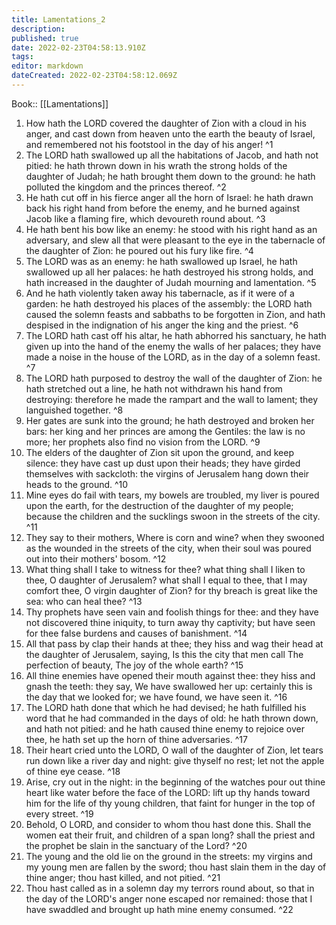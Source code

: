 ```yaml
---
title: Lamentations_2
description: 
published: true
date: 2022-02-23T04:58:13.910Z
tags: 
editor: markdown
dateCreated: 2022-02-23T04:58:12.069Z
---
```


 Book:: [[Lamentations]]
 1. How hath the LORD covered the daughter of Zion with a cloud in his anger, and cast down from heaven unto the earth the beauty of Israel, and remembered not his footstool in the day of his anger! ^1
 2. The LORD hath swallowed up all the habitations of Jacob, and hath not pitied: he hath thrown down in his wrath the strong holds of the daughter of Judah; he hath brought them down to the ground: he hath polluted the kingdom and the princes thereof. ^2
 3. He hath cut off in his fierce anger all the horn of Israel: he hath drawn back his right hand from before the enemy, and he burned against Jacob like a flaming fire, which devoureth round about. ^3
 4. He hath bent his bow like an enemy: he stood with his right hand as an adversary, and slew all that were pleasant to the eye in the tabernacle of the daughter of Zion: he poured out his fury like fire. ^4
 5. The LORD was as an enemy: he hath swallowed up Israel, he hath swallowed up all her palaces: he hath destroyed his strong holds, and hath increased in the daughter of Judah mourning and lamentation. ^5
 6. And he hath violently taken away his tabernacle, as if it were of a garden: he hath destroyed his places of the assembly: the LORD hath caused the solemn feasts and sabbaths to be forgotten in Zion, and hath despised in the indignation of his anger the king and the priest. ^6
 7. The LORD hath cast off his altar, he hath abhorred his sanctuary, he hath given up into the hand of the enemy the walls of her palaces; they have made a noise in the house of the LORD, as in the day of a solemn feast. ^7
 8. The LORD hath purposed to destroy the wall of the daughter of Zion: he hath stretched out a line, he hath not withdrawn his hand from destroying: therefore he made the rampart and the wall to lament; they languished together. ^8
 9. Her gates are sunk into the ground; he hath destroyed and broken her bars: her king and her princes are among the Gentiles: the law is no more; her prophets also find no vision from the LORD. ^9
 10. The elders of the daughter of Zion sit upon the ground, and keep silence: they have cast up dust upon their heads; they have girded themselves with sackcloth: the virgins of Jerusalem hang down their heads to the ground. ^10
 11. Mine eyes do fail with tears, my bowels are troubled, my liver is poured upon the earth, for the destruction of the daughter of my people; because the children and the sucklings swoon in the streets of the city. ^11
 12. They say to their mothers, Where is corn and wine? when they swooned as the wounded in the streets of the city, when their soul was poured out into their mothers' bosom. ^12
 13. What thing shall I take to witness for thee? what thing shall I liken to thee, O daughter of Jerusalem? what shall I equal to thee, that I may comfort thee, O virgin daughter of Zion? for thy breach is great like the sea: who can heal thee? ^13
 14. Thy prophets have seen vain and foolish things for thee: and they have not discovered thine iniquity, to turn away thy captivity; but have seen for thee false burdens and causes of banishment. ^14
 15. All that pass by clap their hands at thee; they hiss and wag their head at the daughter of Jerusalem, saying, Is this the city that men call The perfection of beauty, The joy of the whole earth? ^15
 16. All thine enemies have opened their mouth against thee: they hiss and gnash the teeth: they say, We have swallowed her up: certainly this is the day that we looked for; we have found, we have seen it. ^16
 17. The LORD hath done that which he had devised; he hath fulfilled his word that he had commanded in the days of old: he hath thrown down, and hath not pitied: and he hath caused thine enemy to rejoice over thee, he hath set up the horn of thine adversaries. ^17
 18. Their heart cried unto the LORD, O wall of the daughter of Zion, let tears run down like a river day and night: give thyself no rest; let not the apple of thine eye cease. ^18
 19. Arise, cry out in the night: in the beginning of the watches pour out thine heart like water before the face of the LORD: lift up thy hands toward him for the life of thy young children, that faint for hunger in the top of every street. ^19
 20. Behold, O LORD, and consider to whom thou hast done this. Shall the women eat their fruit, and children of a span long? shall the priest and the prophet be slain in the sanctuary of the Lord? ^20
 21. The young and the old lie on the ground in the streets: my virgins and my young men are fallen by the sword; thou hast slain them in the day of thine anger; thou hast killed, and not pitied. ^21
 22. Thou hast called as in a solemn day my terrors round about, so that in the day of the LORD's anger none escaped nor remained: those that I have swaddled and brought up hath mine enemy consumed. ^22

